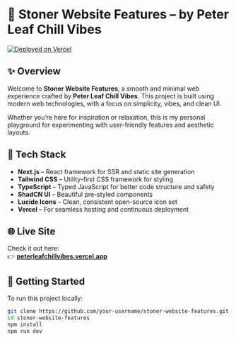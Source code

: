 # 🌿 Stoner Website Features – by Peter Leaf Chill Vibes

[![Deployed on Vercel](https://img.shields.io/badge/Live%20on-Vercel-black?style=for-the-badge&logo=vercel)](https://peterleafchillvibes.vercel.app)

## ✨ Overview

Welcome to **Stoner Website Features**, a smooth and minimal web experience crafted by **Peter Leaf Chill Vibes**. This project is built using modern web technologies, with a focus on simplicity, vibes, and clean UI.

Whether you’re here for inspiration or relaxation, this is my personal playground for experimenting with user-friendly features and aesthetic layouts.

## 🧱 Tech Stack

- **Next.js** – React framework for SSR and static site generation  
- **Tailwind CSS** – Utility-first CSS framework for styling  
- **TypeScript** – Typed JavaScript for better code structure and safety  
- **ShadCN UI** – Beautiful pre-styled components  
- **Lucide Icons** – Clean, consistent open-source icon set  
- **Vercel** – For seamless hosting and continuous deployment

## 🌐 Live Site

Check it out here:  
👉 **[peterleafchillvibes.vercel.app](https://peterleafchillvibes.vercel.app)**

## 🚀 Getting Started

To run this project locally:

```bash
git clone https://github.com/your-username/stoner-website-features.git
cd stoner-website-features
npm install
npm run dev
